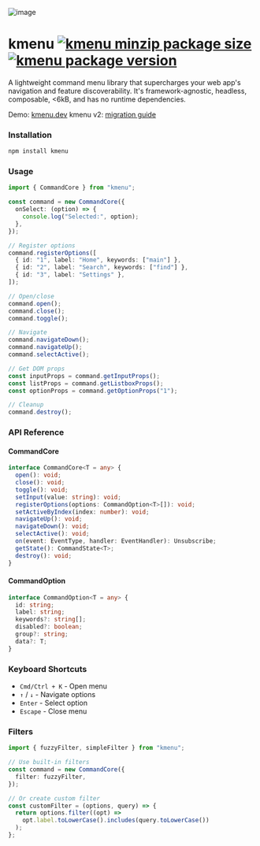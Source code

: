 ![image](https://kmenu.dev/og.png)

# kmenu [![kmenu minzip package size](https://img.shields.io/bundlephobia/minzip/kmenu)](https://www.npmjs.com/package/kmenu?activeTab=code) [![kmenu package version](https://img.shields.io/npm/v/kmenu.svg?colorB=green)](https://www.npmjs.com/package/kmenu)

A lightweight command menu library that supercharges your web app's navigation and feature discoverability. It's framework-agnostic, headless, composable, <6kB, and has no runtime dependencies.

Demo: [kmenu.dev](https://kmenu.dev)
kmenu v2: [migration guide](https://github.com/haaarshsingh/kmenu/blob/main/packages/core/MIGRATING_TO_V2.md)

### Installation

```bash
npm install kmenu
```

### Usage

```typescript
import { CommandCore } from "kmenu";

const command = new CommandCore({
  onSelect: (option) => {
    console.log("Selected:", option);
  },
});

// Register options
command.registerOptions([
  { id: "1", label: "Home", keywords: ["main"] },
  { id: "2", label: "Search", keywords: ["find"] },
  { id: "3", label: "Settings" },
]);

// Open/close
command.open();
command.close();
command.toggle();

// Navigate
command.navigateDown();
command.navigateUp();
command.selectActive();

// Get DOM props
const inputProps = command.getInputProps();
const listProps = command.getListboxProps();
const optionProps = command.getOptionProps("1");

// Cleanup
command.destroy();
```

### API Reference

#### CommandCore

```typescript
interface CommandCore<T = any> {
  open(): void;
  close(): void;
  toggle(): void;
  setInput(value: string): void;
  registerOptions(options: CommandOption<T>[]): void;
  setActiveByIndex(index: number): void;
  navigateUp(): void;
  navigateDown(): void;
  selectActive(): void;
  on(event: EventType, handler: EventHandler): Unsubscribe;
  getState(): CommandState<T>;
  destroy(): void;
}
```

#### CommandOption

```typescript
interface CommandOption<T = any> {
  id: string;
  label: string;
  keywords?: string[];
  disabled?: boolean;
  group?: string;
  data?: T;
}
```

### Keyboard Shortcuts

- `Cmd/Ctrl + K` - Open menu
- `↑` / `↓` - Navigate options
- `Enter` - Select option
- `Escape` - Close menu

### Filters

```typescript
import { fuzzyFilter, simpleFilter } from "kmenu";

// Use built-in filters
const command = new CommandCore({
  filter: fuzzyFilter,
});

// Or create custom filter
const customFilter = (options, query) => {
  return options.filter((opt) =>
    opt.label.toLowerCase().includes(query.toLowerCase())
  );
};
```
